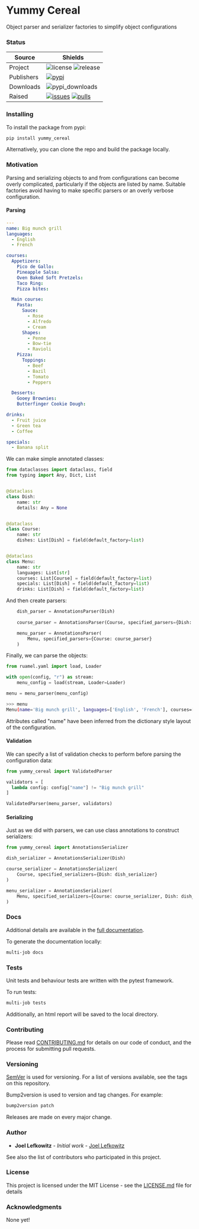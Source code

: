 # Yummy Cereal

Object parser and serializer factories to simplify object configurations

### Status

| Source     | Shields                                                        |
| ---------- | -------------------------------------------------------------- |
| Project    | ![license][license] ![release][release]                        |
| Publishers | [![pypi][pypi]][pypi_link]                                     |
| Downloads  | ![pypi_downloads][pypi_downloads]                              |
| Raised     | [![issues][issues]][issues_link] [![pulls][pulls]][pulls_link] |

### Installing

To install the package from pypi:

```bash
pip install yummy_cereal
```

Alternatively, you can clone the repo and build the package locally.

### Motivation

Parsing and serializing objects to and from configurations can become overly complicated, particularly if the objects are listed by name. Suitable factories avoid having to make specific parsers or an overly verbose configuration.

#### Parsing

```yaml
---
name: Big munch grill
languages:
  - English
  - French

courses:
  Appetizers:
    Pico de Gallo:
    Pineapple Salsa:
    Oven Baked Soft Pretzels:
    Taco Ring:
    Pizza bites:

  Main course:
    Pasta:
      Sauce:
        - Rose
        - Alfredo
        - Cream
      Shapes:
        - Penne
        - Bow-tie
        - Ravioli
    Pizza:
      Toppings:
        - Beef
        - Bazil
        - Tomato
        - Peppers

  Desserts:
    Gooey Brownies:
    Butterfinger Cookie Dough:

drinks:
  - Fruit juice
  - Green tea
  - Coffee

specials:
  - Banana split
```

We can make simple annotated classes:

```python
from dataclasses import dataclass, field
from typing import Any, Dict, List


@dataclass
class Dish:
    name: str
    details: Any = None


@dataclass
class Course:
    name: str
    dishes: List[Dish] = field(default_factory=list)


@dataclass
class Menu:
    name: str
    languages: List[str]
    courses: List[Course] = field(default_factory=list)
    specials: List[Dish] = field(default_factory=list)
    drinks: List[Dish] = field(default_factory=list)
```

And then create parsers:

```python
    dish_parser = AnnotationsParser(Dish)
    
    course_parser = AnnotationsParser(Course, specified_parsers={Dish: dish_parser})

    menu_parser = AnnotationsParser(
        Menu, specified_parsers={Course: course_parser}
    )
```

Finally, we can parse the objects:

```python
from ruamel.yaml import load, Loader

with open(config, "r") as stream:
    menu_config = load(stream, Loader=Loader)

menu = menu_parser(menu_config)
```

```bash
>>> menu
Menu(name='Big munch grill', languages=['English', 'French'], courses=[Course(name='Appetizers'...
```

Attributes called "name" have been inferred from the dictionary style layout of the configuration.

#### Validation

We can specify a list of validation checks to perform before parsing the configuration data:

```python
from yummy_cereal import ValidatedParser

validators = [
  lambda config: config["name"] != "Big munch grill"
]

ValidatedParser(menu_parser, validators)
```

#### Serializing

Just as we did with parsers, we can use class annotations to construct serializers:

```python
from yummy_cereal import AnnotationsSerializer

dish_serializer = AnnotationsSerializer(Dish)

course_serializer = AnnotationsSerializer(
    Course, specified_serializers={Dish: dish_serializer}
)

menu_serializer = AnnotationsSerializer(
    Menu, specified_serializers={Course: course_serializer, Dish: dish_serializer}
)
```

### Docs

Additional details are available in the [full documentation](https://yummy-cereal.readthedocs.io/en/latest/).

To generate the documentation locally:

```bash
multi-job docs
```

### Tests

Unit tests and behaviour tests are written with the pytest framework.

To run tests:

```bash
multi-job tests
```

Additionally, an html report will be saved to the local directory.


### Contributing

Please read [CONTRIBUTING.md](CONTRIBUTING.md) for details on our code of conduct, and the process for submitting pull requests.

### Versioning

[SemVer](http://semver.org/) is used for versioning. For a list of versions available, see the tags on this repository.

Bump2version is used to version and tag changes.
For example:

```bash
bump2version patch
```

Releases are made on every major change.

### Author

- **Joel Lefkowitz** - _Initial work_ - [Joel Lefkowitz](https://github.com/JoelLefkowitz)

See also the list of contributors who participated in this project.

### License

This project is licensed under the MIT License - see the [LICENSE.md](LICENSE.md) file for details

### Acknowledgments

None yet!

<!--- Table links --->

[license]: https://img.shields.io/github/license/joellefkowitz/yummy-cereal
[release]: https://img.shields.io/github/v/tag/joellefkowitz/yummy-cereal
[pypi_downloads]: https://img.shields.io/pypi/dw/yummy-cereal

[pypi]: https://img.shields.io/pypi/v/yummy-cereal "PyPi"
[pypi_link]: https://pypi.org/project/yummy-cereal

[issues]: https://img.shields.io/github/issues/joellefkowitz/yummy-cereal "Issues"
[issues_link]: https://github.com/JoelLefkowitz/yummy-cereal/issues

[pulls]: https://img.shields.io/github/issues-pr/joellefkowitz/yummy-cereal "Pull requests"
[pulls_link]: https://github.com/JoelLefkowitz/yummy-cereal/pulls
